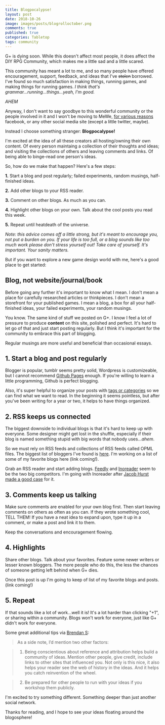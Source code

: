 ```yaml
---
title: Blogpocalypse!
layout: post
date: 2018-10-26
image: images/posts/blogrolloctober.png
comments: true
published: true
categories: Tabletop
tags: community
---
```


G+ is dying soon. While this doesn't affect most people, it does affect the DIY RPG Community, which makes me a little sad and a little scared.

This community has meant a lot to me, and so many people have offered encouragement, support, feedback, and ideas that I've ~~stolen~~ borrowed. I've found so much satisfaction in making things, running games, and making things for running games. *I think that's grammar...running...things...yeah, I'm good.*

*AHEM*

Anyway, I don't want to say goodbye to this wonderful community or the people involved in it and I won't be moving to MeWe, [for various reasons](https://rendedpress.blogspot.com/2018/10/mewe-youwe-weallwe-for-wewe.html) facebook, or any other social media site (except a little twitter, maybe). 

Instead I choose something stranger: **Blogpocalypse!**

I'm excited at the idea of all these creators all hosting/owning their own content. Of every person maintaing a collection of their thoughts and ideas; and visiting the collections of others and leaving comments and links. Of being able to binge-read one person's ideas.

So, how do we make that happen? Here's a few steps:

**1.** Start a blog and post regularly; failed experiments, random musings, half-finished ideas.

**2.** Add other blogs to your RSS reader.

**3.** Comment on other blogs. As much as you can.

**4.** Highlight other blogs on your own. Talk about the cool posts you read this week.

**5.** Repeat until heatdeath of the universe.

*Note: this advice comes off a little strong, but it's meant to encourage you, not put a burden on you. If your life is too full, or a blog sounds like too much work please don't stress yourself out! Take care of yourself. It's important. Your sanity matters.* 

But if you want to explore a new game design world with me, here's a good place to get started:

## Blog, not website/journal/book

Before going any further it's important to know what I mean. I don't mean a place for carefully researched articles or thinkpieces. I don't mean a storefront for your published games. I mean a blog, a box for all your half-finished ideas, your failed experiments, your random musings.

You know. The same kind of stuff we posted on G+. I know I feel a lot of pressure to produce **content** on this site, polished and perfect. It's hard to let go of that and just start posting regularly. But I think it's important for the community to embrace this part of blogging. 

Regular musings are more useful and beneficial than occasional essays.

## 1. Start a blog and post regularly

Blogger is popular, tumblr seems pretty solid, Wordpress is customizeable, but I cannot recommend [Github Pages](https://technicalgrimoire.com/david/2018/10/howto-markdown-blog) enough. If you're willing to learn a little programming, Github is perfect blogging.

Also, it's super helpful to organize your posts with [tags or categories](https://technicalgrimoire.com/categories_tags) so we can find what we want to read. In the beginning it seems pointless, but after you've been writing for a year or two, it helps to have things organized.

## 2. RSS keeps us connected

The biggest downside to individual blogs is that it's hard to keep up with everyone. Some designer might get lost in the shuffle, especially if their blog is named something stupid with big words that nobody uses...*ahem*. 

So we must rely on RSS feeds and collections of RSS feeds called OPML files. The biggest list of bloggers I've found is [here](http://save.vs.totalpartykill.ca/blog/osr-opml/). I'm working on a list of some of my favorite blogs here (link coming!).

Grab an RSS reader and start adding blogs. [Feedly](https://feedly.com/i/welcome) and [Inoreader](https://www.inoreader.com/) seem to be the two big competitors. I'm going with Inoreader after [Jacob Hurst made a good case](https://demogorgondreams.wordpress.com/2018/10/16/osr-blog-renaissance/) for it. 

## 3. Comments keep us talking

Make sure comments are enabled for your own blog first. Then start leaving comments on others as often as you can. If they wrote something cool, TELL THEM! If you have a neat idea to expand upon, type it up in a comment, or make a post and link it to them. 

Keep the conversations and encouragement flowing.

## 4. Highlights

Share other blogs. Talk about your favorites. Feature some newer writers or lesser known bloggers. The more people who do this, the less the chances of someone getting left behind when G+ dies.

Once this post is up I'm going to keep of list of my favorite blogs and posts. (link coming!)

## 5. Repeat

If that sounds like a lot of work...well it is! It's a lot harder than clicking "+1", or sharing within a community. Blogs won't work for everyone, just like G+ didn't work for everyone.

Some great additional tips via [Brendan S](https://plus.google.com/u/0/106896777766399569820):

> As a side note, I’d mention two other factors:

> 1) Being conscientious about reference and attribution helps build a community of ideas. Mention other people, give credit, include links to other sites that influenced you. Not only is this nice, it also helps your reader see the web of history in the ideas. And it helps you catch reinvention of the wheel.

> 2) Be prepared for other people to run with your ideas if you workshop them publicly. 

I'm excited to try something different. Something deeper than just another social network. 

Thanks for reading, and I hope to see your ideas floating around the blogosphere!